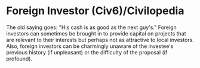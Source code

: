 # Foreign Investor (Civ6)/Civilopedia

The old saying goes: "His cash is as good as the next guy's." Foreign investors can sometimes be brought in to provide capital on projects that are relevant to their interests but perhaps not as attractive to local investors. Also, foreign investors can be charmingly unaware of the investee's previous history (if unpleasant) or the difficulty of the proposal (if profound).